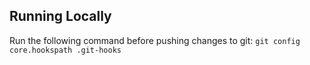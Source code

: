## Running Locally
Run the following command before pushing changes to git: `git config core.hookspath .git-hooks`